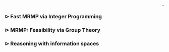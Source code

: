 <div style="text-align: right">
  <a href="https://scholar.google.com/citations?user=jkRa2LEAAAAJ&hl=en"><span style="color:blue">&nbsp;</span></a>
</div>


### &#8883; Fast MRMP via Integer Programming 

### &#8883; MRMP: Feasibility via Group Theory

### &#8883; Reasoning with information spaces
